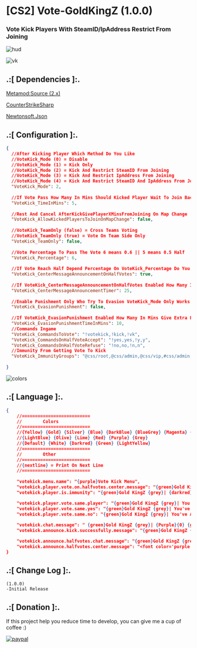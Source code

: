 # [CS2] Vote-GoldKingZ (1.0.0)

### Vote Kick Players With SteamID/IpAddress Restrict From Joining


![hud](https://github.com/oqyh/cs2-vote-kick/assets/48490385/8ae6ab2b-6772-48fb-8737-4a6aa479c3f1)

![vk](https://github.com/oqyh/cs2-Vote-GoldKingZ/assets/48490385/c9029fe0-3d29-4c9c-90e3-dc814c738c35)



## .:[ Dependencies ]:.
[Metamod:Source (2.x)](https://www.sourcemm.net/downloads.php/?branch=master)

[CounterStrikeSharp](https://github.com/roflmuffin/CounterStrikeSharp/releases)

[Newtonsoft.Json](https://www.nuget.org/packages/Newtonsoft.Json)

## .:[ Configuration ]:.
```json
{
  //After Kicking Player Which Method Do You Like
  //VoteKick_Mode (0) = Disable
  //VoteKick_Mode (1) = Kick Only
  //VoteKick_Mode (2) = Kick And Restrict SteamID From Joining
  //VoteKick_Mode (3) = Kick And Restrict IpAddress From Joining
  //VoteKick_Mode (4) = Kick And Restrict SteamID And IpAddress From Joining
  "VoteKick_Mode": 2,
  
  //If Vote Pass How Many In Mins Should Kicked Player Wait To Join Back
  "VoteKick_TimeInMins": 5,
  
  //Rest And Cancel AfterKickGivePlayerXMinsFromJoining On Map Change
  "VoteKick_AllowKickedPlayersToJoinOnMapChange": false,
  
  //VoteKick_TeamOnly (false) = Cross Teams Voting
  //VoteKick_TeamOnly (true) = Vote On Team Side Only
  "VoteKick_TeamOnly": false,
  
  //Vote Percentage To Pass The Vote 6 means 0.6 || 5 means 0.5 Half
  "VoteKick_Percentage": 6,
  
  //If Vote Reach Half Depend Percentage On VoteKick_Percentage Do You Want Annoce Player To Vote shortcut Depend [VoteKick_CommandsOnHalfVoteAccept] And [VoteKick_CommandsOnHalfVoteRefuse] To Kick Player Announced
  "VoteKick_CenterMessageAnnouncementOnHalfVotes": true,
  
  //If VoteKick_CenterMessageAnnouncementOnHalfVotes Enabled How Many In Secs To Show Message
  "VoteKick_CenterMessageAnnouncementTimer": 25,
  
  //Enable Punishment Only Who Try To Evasion VoteKick_Mode Only Works 2 to 4
  "VoteKick_EvasionPunishment": false,
  
  //If VoteKick_EvasionPunishment Enabled How Many In Mins Give Extra For Evasion Punishment
  "VoteKick_EvasionPunishmentTimeInMins": 10,
  //Commands Ingame
  "VoteKick_CommandsToVote": "!votekick,!kick,!vk",
  "VoteKick_CommandsOnHalfVoteAccept": "!yes,yes,!y,y",
  "VoteKick_CommandsOnHalfVoteRefuse": "!no,no,!n,n",
  //Immunity From Getting Vote To Kick
  "VoteKick_ImmunityGroups": "@css/root,@css/admin,@css/vip,#css/admin,#css/vip",
  
}
```

![colors](https://github.com/oqyh/cs2-vote-kick/assets/48490385/617503c9-fe77-480d-9ce2-fca5299cdcd5)



## .:[ Language ]:.
```json
{
    //==========================
    //        Colors
    //==========================
    //{Yellow} {Gold} {Silver} {Blue} {DarkBlue} {BlueGrey} {Magenta} {LightRed}
    //{LightBlue} {Olive} {Lime} {Red} {Purple} {Grey}
    //{Default} {White} {Darkred} {Green} {LightYellow}
    //==========================
    //        Other
    //==========================
    //{nextline} = Print On Next Line
    //==========================
	
    "votekick.menu.name": "{purple}Vote Kick Menu",
    "votekick.player.vote.on.halfvotes.center.message": "{green}Gold KingZ {grey}| {darkred}Please Wait For Timer To End",
    "votekick.player.is.immunity": "{green}Gold KingZ {grey}| {darkred}Vote Failed On {Purple}{0} {darkred}You Cant Vote Kick VIPs",//{0} Vip PlayerName 

    "votekick.player.vote.same.player": "{green}Gold KingZ {grey}| You've Already Voted To Kick {Purple}{0} {grey}[ {Olive}{1} {grey}/ {Olive}{2} {grey}]", //{0} PlayerName Vote On - {1} Votes - {2} Needed
    "votekick.player.vote.same.yes": "{green}Gold KingZ {grey}| You've Already Voted {lime}Yes {grey}To {Purple}{0} {grey}[ {Olive}{1} {grey}/ {Olive}{2} {grey}]", //{0} PlayerName Vote On - {1} Votes - {2} Needed
    "votekick.player.vote.same.no": "{green}Gold KingZ {grey}| You've Already Voted {red}No {grey}To {Purple}{0} {grey}[ {Olive}{1} {grey}/ {Olive}{2} {grey}]", //{0} PlayerName Vote On - {1} Votes - {2} Needed
    
    "votekick.chat.message": " {green}Gold KingZ {grey}| {Purple}{0} {grey}Wanted to kick {Magenta}{1} {grey}[ {Olive}{2} {grey}/ {Olive}{3} {grey}]", //{0} PlayerName Rock The Vote - {1} PlayerName Vote On - {1} Votes - {2} Needed
    "votekick.announce.kick.successfully.message": "{green}Gold KingZ {grey}| Vote Successfully, {Purple}{0} {grey}Has Been Kicked",{0} PlayerName Kicked

    "votekick.announce.halfvotes.chat.message": "{green}Gold KingZ {grey}| Votes Reached Half Type {yellow}!yes {grey}/ {yellow}!y {grey}Or {red}!no {grey}/ {red}!n {grey}To Vote Kick",
    "votekick.announce.halfvotes.center.message": "<font color='purple'>Vote Reach Half</font> <font color='darkred'>{0} Secs</font> <br> <font color='grey'>Kick player: </font> <font color='lightblue'>{1} ?</font> <br> <font class='fontSize-l' color='green'> [ {2} / {3} ] </font> <br> <font color='grey'>To Kick Say</font> <font color='yellow'>!yes</font><font color='grey'>/</font><font color='yellow'>!y</font> <br> <font color='grey'>To Remove Kick Say</font> <font color='yellow'>!no</font><font color='grey'>/</font><font color='yellow'>!n</font>"// {0} Timer - {1} PlayerName Vote On - {2} Votes - {3} Needed 
}
```

## .:[ Change Log ]:.
```
(1.0.0)
-Initial Release
```

## .:[ Donation ]:.

If this project help you reduce time to develop, you can give me a cup of coffee :)

[![paypal](https://www.paypalobjects.com/en_US/i/btn/btn_donateCC_LG.gif)](https://paypal.me/oQYh)
